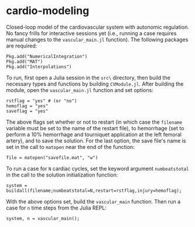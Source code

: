 # cardio-modeling
Closed-loop model of the cardiovascular system with autonomic regulation. No fancy frills for interactive sessions yet (i.e., running a case requires manual changes to the `vascular_main.jl` function). The following packages are required:

    Pkg.add("NumericalIntegration")
    Pkg.add("MAT")
    Pkg.add("Interpolations")

To run, first open a Julia session in the `src\` directory, then build the necessary types and functions by building `CVModule.jl`. After building the module, open the `vascular_main.jl` function and set options:

    rstflag = "yes" # (or "no")
    hemoflag = "yes"
    saveflag = "yes"
    
The above flags set whether or not to restart (in which case the `filename` variable must be set to the name of the restart file), to hemorrhage (set to perform a 10% hemorrhage and tourniquet application at the left femoral artery), and to save the solution. For the last option, the save file's name is set in the call to `matopen` near the end of the function:

    file = matopen("savefile.mat", "w")
    
To run a case for `N` cardiac cycles, set the keyword argument `numbeatstotal` in the call to the solution initialization function:

    system = buildall(filename;numbeatstotal=N,restart=rstflag,injury=hemoflag);
    
With the above options set, build the `vascular_main` function. Then run a case for `n` time steps from the Julia REPL:

    system, n = vascular_main();
